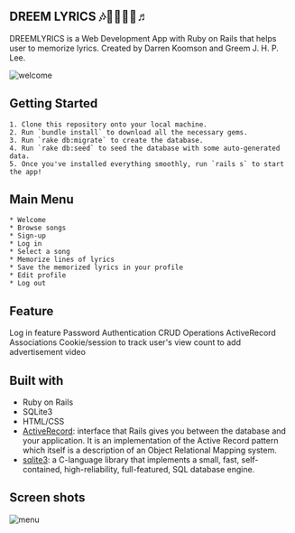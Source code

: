 ## DREEM LYRICS 🎶🎸🤘🎼🎵♬

DREEMLYRICS is a Web Development App with Ruby on Rails that helps user to memorize lyrics. Created by Darren Koomson and Greem J. H. P. Lee.

![welcome](localhost:3000/lyrics)

## Getting Started
    1. Clone this repository onto your local machine.
    2. Run `bundle install` to download all the necessary gems.
    3. Run `rake db:migrate` to create the database.
    4. Run `rake db:seed` to seed the database with some auto-generated data.
    5. Once you've installed everything smoothly, run `rails s` to start the app!

## Main Menu
    * Welcome
    * Browse songs
    * Sign-up
    * Log in
    * Select a song
    * Memorize lines of lyrics
    * Save the memorized lyrics in your profile
    * Edit profile
    * Log out

## Feature
Log in feature
Password Authentication
CRUD Operations
ActiveRecord Associations
Cookie/session to track user's view count to add advertisement video

## Built with 
* Ruby on Rails
* SQLite3
* HTML/CSS
* [ActiveRecord](https://github.com/rails/rails/tree/master/activerecord): interface that Rails gives you between the database and your application. It is an implementation of the Active Record pattern which itself is a description of an Object Relational Mapping system.
* [sqlite3](https://rubygems.org/gems/sqlite3/versions/1.3.11): a C-language library that implements a small, fast, self-contained, high-reliability, full-featured, SQL database engine. 

## Screen shots
![menu](localhost:3000)
